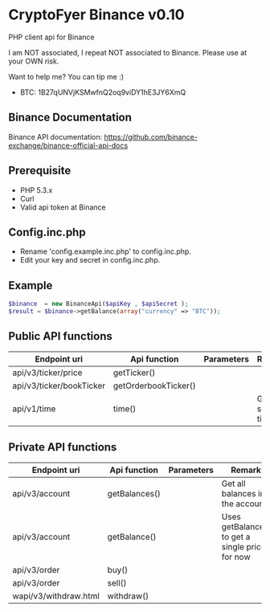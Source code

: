 CryptoFyer Binance v0.10
==============

PHP client api for Binance

I am NOT associated, I repeat NOT associated to Binance. Please use at your OWN risk.

Want to help me? You can tip me :)
* BTC: 1B27qUNVjKSMwfnQ2oq9viDY1hE3JY6XmQ


Binance Documentation
----
Binance API documentation: https://github.com/binance-exchange/binance-official-api-docs

Prerequisite
----
* PHP 5.3.x
* Curl
* Valid api token at Binance


Config.inc.php
----
* Rename 'config.example.inc.php' to config.inc.php.
* Edit your key and secret in config.inc.php.



Example
----
```php
$binance  = new BinanceApi($apiKey , $apiSecret );
$result = $binance->getBalance(array("currency" => "BTC"));
```

Public API functions
----
| Endpoint uri | Api function | Parameters | Remarks |
| --- | --- | --- | --- |
| api/v3/ticker/price | getTicker() |  |  |
| api/v3/ticker/bookTicker | getOrderbookTicker() |  |  |
| api/v1/time | time() |  | Get server time |



Private API functions
----
| Endpoint uri | Api function | Parameters | Remarks |
| --- | --- | --- | --- |
| api/v3/account| getBalances() |  | Get all balances in the account |
| api/v3/account| getBalance() |  | Uses getBalances() to get a single price for now |
| api/v3/order| buy() |  |  |
| api/v3/order| sell() |  |  |
| wapi/v3/withdraw.html | withdraw() |  |  |
